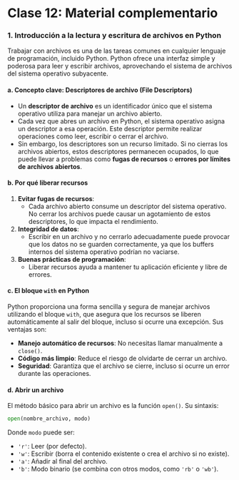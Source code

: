 # Clase 12: Material complementario

### 1. Introducción a la lectura y escritura de archivos en Python

Trabajar con archivos es una de las tareas comunes en cualquier lenguaje de programación, incluido Python. Python ofrece una interfaz simple y poderosa para leer y escribir archivos, aprovechando el sistema de archivos del sistema operativo subyacente. 

#### a. Concepto clave: Descriptores de archivo (File Descriptors)

- Un **descriptor de archivo** es un identificador único que el sistema operativo utiliza para manejar un archivo abierto.
- Cada vez que abres un archivo en Python, el sistema operativo asigna un descriptor a esa operación. Este descriptor permite realizar operaciones como leer, escribir o cerrar el archivo.
- Sin embargo, los descriptores son un recurso limitado. Si no cierras los archivos abiertos, estos descriptores permanecen ocupados, lo que puede llevar a problemas como **fugas de recursos** o **errores por límites de archivos abiertos**.

#### b. Por qué liberar recursos

1. **Evitar fugas de recursos**: 
   - Cada archivo abierto consume un descriptor del sistema operativo. No cerrar los archivos puede causar un agotamiento de estos descriptores, lo que impacta el rendimiento.
2. **Integridad de datos**:
   - Escribir en un archivo y no cerrarlo adecuadamente puede provocar que los datos no se guarden correctamente, ya que los buffers internos del sistema operativo podrían no vaciarse.
3. **Buenas prácticas de programación**:
   - Liberar recursos ayuda a mantener tu aplicación eficiente y libre de errores.

#### c. El bloque `with` en Python

Python proporciona una forma sencilla y segura de manejar archivos utilizando el bloque `with`, que asegura que los recursos se liberen automáticamente al salir del bloque, incluso si ocurre una excepción. Sus ventajas son:

- **Manejo automático de recursos**: No necesitas llamar manualmente a `close()`.
- **Código más limpio**: Reduce el riesgo de olvidarte de cerrar un archivo.
- **Seguridad**: Garantiza que el archivo se cierre, incluso si ocurre un error durante las operaciones.

#### d. Abrir un archivo

El método básico para abrir un archivo es la función `open()`. Su sintaxis:

```python
open(nombre_archivo, modo)
```
Donde `modo` puede ser:
- `'r'`: Leer (por defecto).
- `'w'`: Escribir (borra el contenido existente o crea el archivo si no existe).
- `'a'`: Añadir al final del archivo.
- `'b'`: Modo binario (se combina con otros modos, como `'rb'` o `'wb'`).
